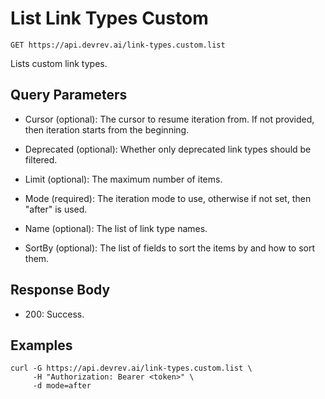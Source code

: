 # List Link Types Custom

```http
GET https://api.devrev.ai/link-types.custom.list
```

Lists custom link types.



## Query Parameters

- Cursor (optional): The cursor to resume iteration from. If not provided, then iteration
starts from the beginning.

- Deprecated (optional): Whether only deprecated link types should be filtered.
- Limit (optional): The maximum number of items.
- Mode (required): The iteration mode to use, otherwise if not set, then "after" is
used.

- Name (optional): The list of link type names.
- SortBy (optional): The list of fields to sort the items by and how to sort them.


## Response Body

- 200: Success.

## Examples

```shell
curl -G https://api.devrev.ai/link-types.custom.list \
     -H "Authorization: Bearer <token>" \
     -d mode=after
```